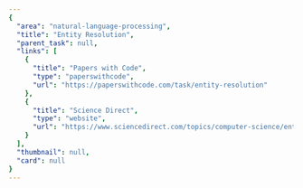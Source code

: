 ```yaml
---
{
  "area": "natural-language-processing",
  "title": "Entity Resolution",
  "parent_task": null,
  "links": [
    {
      "title": "Papers with Code",
      "type": "paperswithcode",
      "url": "https://paperswithcode.com/task/entity-resolution"
    },
    {
      "title": "Science Direct",
      "type": "website",
      "url": "https://www.sciencedirect.com/topics/computer-science/entity-resolution"
    }
  ],
  "thumbnail": null,
  "card": null
}
---
```


